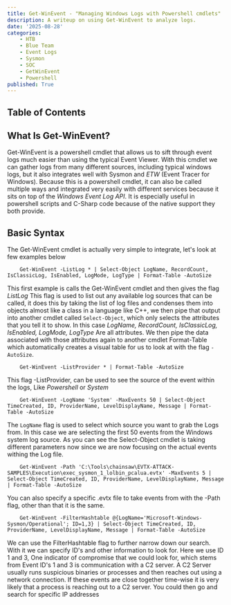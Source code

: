 ```yaml
---
title: Get-WinEvent - "Managing Windows Logs with Powershell cmdlets"
description: A writeup on using Get-WinEvent to analyze logs.
date: '2025-08-28'
categories:
    - HTB
    - Blue Team
    - Event Logs
    - Sysmon
    - SOC
    - GetWinEvent
    - Powershell
published: True
---
```


## Table of Contents

## What Is Get-WinEvent?

Get-WinEvent is a powershell cmdlet that allows us to sift through event logs much easier than using the typical Event Viewer.
With this cmdlet we can gather logs from many different sources, including typical windows logs, but it also integrates well with 
Sysmon and *ETW* (Event Tracer for Windows). Because this is a powershell cmdlet, it can also be called multiple ways and integrated
very easily with different services because it sits on top of the *Windows Event Log API*. It is especially useful in powershell scripts
and C-Sharp code because of the native support they both provide. 

## Basic Syntax

The Get-WinEvent cmdlet is actually very simple to integrate, let's look at few examples below

```
    Get-WinEvent -ListLog * | Select-Object LogName, RecordCount, IsClassicLog, IsEnabled, LogMode, LogType | Format-Table -AutoSize
```

This first example is calls the Get-WinEvent cmdlet and then gives the flag *ListLog* This flag is used to list out any 
available log sources that can be called, it does this by taking the list of log files and condenses them into objects almost like a class in a language like C++, we then pipe that output into another cmdlet called `Select-Object`, which 
only selects the attributes that you tell it to show. In this case *LogName, RecordCount, IsClassicLog, IsEnabled, LogMode, LogType* Are all attributes.
We then pipe the data associated with those attributes again to another cmdlet Format-Table which automatically creates a visual table for us to look at with the flag `-AutoSize`.


```
    Get-WinEvent -ListProvider * | Format-Table -AutoSize
```

This flag -ListProvider, can be used to see the source of the event within the logs, Like *Powershell* or *System*

```
    Get-WinEvent -LogName 'System' -MaxEvents 50 | Select-Object TimeCreated, ID, ProviderName, LevelDisplayName, Message | Format-Table -AutoSize
```

The `LogName` flag is used to select which source you want to grab the Logs from. In this case we are selecting the first 50 events from the 
Windows system log source. As you can see the Select-Object cmdlet is taking different parameters now since we are now focusing
on the actual events withing the Log file. 

```
    Get-WinEvent -Path 'C:\Tools\chainsaw\EVTX-ATTACK-SAMPLES\Execution\exec_sysmon_1_lolbin_pcalua.evtx' -MaxEvents 5 | Select-Object TimeCreated, ID, ProviderName, LevelDisplayName, Message | Format-Table -AutoSize
```

You can also specify a specific .evtx file to take events from with the -Path flag, other than that it is the same. 

```
    Get-WinEvent -FilterHashtable @{LogName='Microsoft-Windows-Sysmon/Operational'; ID=1,3} | Select-Object TimeCreated, ID, ProviderName, LevelDisplayName, Message | Format-Table -AutoSize

```

We can use the FilterHashtable flag to further narrow down our search. With it we can specify ID's and other information to look for. 
Here we use ID 1 and 3, One indicator of compromise that we could look for, which stems from Event ID's 1 and 3 is communication with a C2 server.
A C2 Server usually runs suspicious binaries or processes and then reaches out using a network connection. If these events are close together
time-wise it is very likely that a process is reaching out to a C2 server. You could then go and search for specific IP addresses 





